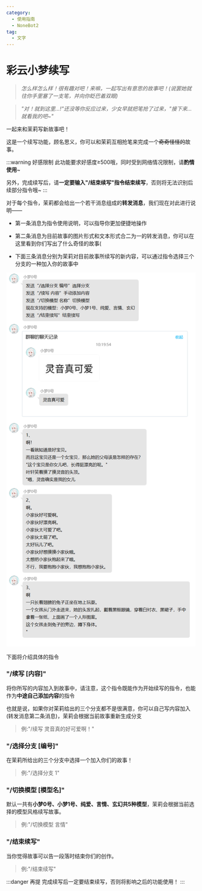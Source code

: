 ```yaml
---
category:
  - 使用指南
  - NoneBot2
tag:
  - 文字
---
```


# 彩云小梦续写

> *怎么样怎么样！很有趣对吧！来嘛，一起写出有意思的故事吧！(说罢她就往你手里塞了一支笔，并向你眨巴着双眼)*

> *"对！就到这里...!"还没等你反应过来，少女早就把笔抢了过来，"接下来...就看我的吧~"*

一起来和茉莉写新故事吧！

这是一个续写功能，顾名思义，你可以和茉莉互相抢笔来完成一个~~奇奇怪怪的~~故事。

:::warning 好感限制
此功能要求好感度≥500哦，同时受到网络情况限制，请**酌情使用**~

另外，完成续写后，请**一定要输入"/结束续写"指令结束续写**，否则将无法识别后续部分指令哦~
:::

对于每个指令，茉莉都会给出一个若干消息组成的**转发消息**，我们现在对此进行说明——

+ 第一条消息为指令使用说明，可以指导你更加便捷地操作

+ 第二条消息为目前故事的图片形式和文本形式合二为一的转发消息，你可以在这里看到你们写出了什么奇怪的故事(

+ 下面三条消息分别为茉莉对目前故事所续写的新内容，可以通过指令选择三个分支的一种加入你的故事中

![彩云小梦](../../images/%E5%BD%A9%E4%BA%91%E5%B0%8F%E6%A2%A6/%E5%BD%A9%E4%BA%91%E5%B0%8F%E6%A2%A6.jpg)

下面将介绍具体的指令

### "/续写 [内容]"

将你所写的内容加入到故事中，请注意，这个指令既能作为开始续写的指令，也能作为**中途自己添加内容**的指令

也就是说，如果你对茉莉给出的三个分支都不是很满意，你可以自己写内容加入(转发消息第二条消息)，茉莉会根据当前故事重新生成分支

> 例:"/续写 灵音真的好可爱啊！"

### "/选择分支 [编号]"

在茉莉所给出的三个分支中选择一个加入你们的故事！

> 例:"/选择分支 1"

### "/切换模型 [模型名]"

默认一共有**小梦0号、小梦1号、纯爱、言情、玄幻共5种模型**，茉莉会根据当前选择的模型风格续写故事。

> 例:"/切换模型 言情"

### "/结束续写"

当你觉得故事可以告一段落时结束你们的创作。

> 例:"/结束续写"

:::danger 再提
完成续写后一定要结束续写，否则将影响之后的功能使用！
:::
